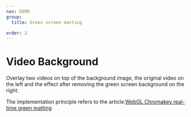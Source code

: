 ```yaml
---
nav: DEMO
group:
  title: Green screen matting

order: 2
---
```


# Video Background

Overlay two videos on top of the background image, the original video on the left and the effect after removing the green screen background on the right.

<code src="./3_2_1-chromakey-video.tsx"></code>

The implementation principle refers to the article:[WebGL Chromakey real-time green matting](https://hughfenghen.github.io/posts/2023/07/07/webgl-chromakey/)
